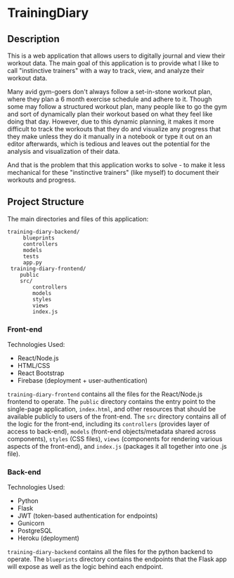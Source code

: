 # TrainingDiary

## Description
This is a web application that allows users to digitally journal and view their workout data. The main goal of this application is to provide what I like to call "instinctive trainers" with a way to track, view, and analyze their workout data.

Many avid gym-goers don't always follow a set-in-stone workout plan, where they plan a 6 month exercise schedule and adhere to it. Though some may follow a structured workout plan, many people like to go the gym and sort of dynamically plan their workout based on what they feel like doing that day. However, due to this dynamic planning, it makes it more difficult to track the workouts that they do and visualize any progress that they make unless they do it manually in a notebook or type it out on an editor afterwards, which is tedious and leaves out the potential for the analysis and visualization of their data.   

And that is the problem that this application works to solve - to make it less mechanical for these "instinctive trainers" (like myself) to document their workouts and progress.  

## Project Structure
The main directories and files of this application:

    training-diary-backend/
         blueprints
         controllers
         models
         tests
         app.py
     training-diary-frontend/
        public
        src/
            controllers
            models
            styles
            views
            index.js

### Front-end
Technologies Used:
- React/Node.js
- HTML/CSS
- React Bootstrap
- Firebase (deployment + user-authentication)

`training-diary-frontend` contains all the files for the React/Node.js frontend to operate. The `public` directory contains the entry point to the single-page application, `index.html`, and other resources that should be available publicly to users of the front-end. The `src` directory contains all of the logic for the front-end, including its `controllers` (provides layer of access to back-end), `models` (front-end objects/metadata shared across components), `styles` (CSS files), `views` (components for rendering various aspects of the front-end), and `index.js` (packages it all together into one .js file).

### Back-end
Technologies Used:
- Python
- Flask
- JWT (token-based authentication for endpoints)
- Gunicorn
- PostgreSQL
- Heroku (deployment)

`training-diary-backend` contains all the files for the python backend to operate. The `blueprints` directory contains the endpoints that the Flask app will expose as well as the logic behind each endpoint.
